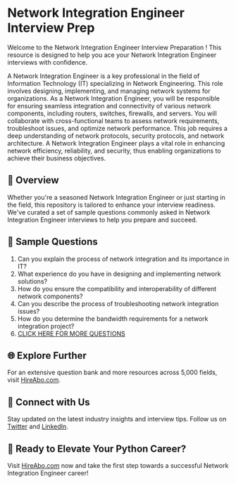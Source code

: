# Network Integration Engineer Interview Prep

Welcome to the Network Integration Engineer Interview Preparation ! This resource is designed to help you ace your Network Integration Engineer interviews with confidence.

A Network Integration Engineer is a key professional in the field of Information Technology (IT) specializing in Network Engineering. This role involves designing, implementing, and managing network systems for organizations. As a Network Integration Engineer, you will be responsible for ensuring seamless integration and connectivity of various network components, including routers, switches, firewalls, and servers. You will collaborate with cross-functional teams to assess network requirements, troubleshoot issues, and optimize network performance. This job requires a deep understanding of network protocols, security protocols, and network architecture. A Network Integration Engineer plays a vital role in enhancing network efficiency, reliability, and security, thus enabling organizations to achieve their business objectives.

## 🚀 Overview

Whether you're a seasoned Network Integration Engineer or just starting in the field, this repository is tailored to enhance your interview readiness. We've curated a set of sample questions commonly asked in Network Integration Engineer interviews to help you prepare and succeed.

## 📝 Sample Questions

1. Can you explain the process of network integration and its importance in IT?
2. What experience do you have in designing and implementing network solutions?
3. How do you ensure the compatibility and interoperability of different network components?
4. Can you describe the process of troubleshooting network integration issues?
5. How do you determine the bandwidth requirements for a network integration project?
6. [CLICK HERE FOR MORE QUESTIONS](https://hireabo.com/job/0_1_16/Network%20Integration%20Engineer)

## 🌐 Explore Further

For an extensive question bank and more resources across 5,000 fields, visit [HireAbo.com](https://www.hireabo.com).

## 📱 Connect with Us

Stay updated on the latest industry insights and interview tips. Follow us on [Twitter](https://twitter.com/hireabo) and [LinkedIn](https://www.linkedin.com/in/hire-abo-3609972a8/).

## 🚀 Ready to Elevate Your Python Career?

Visit [HireAbo.com](https://www.hireabo.com) now and take the first step towards a successful Network Integration Engineer career!